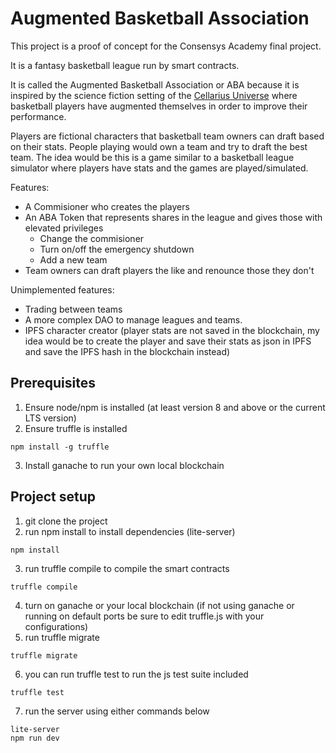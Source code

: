 # Augmented Basketball Association

This project is a proof of concept for the Consensys Academy final project.

It is a fantasy basketball league run by smart contracts.

It is called the Augmented Basketball Association or ABA because it is inspired by the science fiction setting of the [Cellarius Universe](https://cellarius.network/) where basketball players have augmented themselves in order to improve their performance.

Players are fictional characters that basketball team owners can draft based on their stats. People playing would own a team and try to draft the best team.
The idea would be this is a game similar to a basketball league simulator where players have stats and the games are played/simulated.

Features:
- A Commisioner who creates the players
- An ABA Token that represents shares in the league and gives those with elevated privileges
    - Change the commisioner
    - Turn on/off the emergency shutdown 
    - Add a new team
- Team owners can draft players the like and renounce those they don't

Unimplemented features:
- Trading between teams
- A more complex DAO to manage leagues and teams.
- IPFS character creator (player stats are not saved in the blockchain, my idea would be to create the player and save their stats as json in IPFS and save the IPFS hash in the blockchain instead)


## Prerequisites
1) Ensure node/npm is installed (at least version 8 and above or the current LTS version)
2) Ensure truffle is installed

```
npm install -g truffle
```

3) Install ganache to run your own local blockchain

## Project setup
1) git clone the project
2) run npm install to install dependencies (lite-server)

```
npm install
```

3) run truffle compile to compile the smart contracts

```
truffle compile
```

4) turn on ganache or your local blockchain (if not using ganache or running on default ports be sure to edit truffle.js with your configurations)
5) run truffle migrate

```
truffle migrate
```

6) you can run truffle test to run the js test suite included

```
truffle test
```

7) run the server using either commands below

```
lite-server
npm run dev
```

